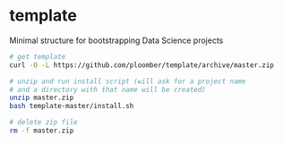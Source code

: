 # template


Minimal structure for bootstrapping Data Science projects


```bash
# get template
curl -O -L https://github.com/ploomber/template/archive/master.zip

# unzip and run install script (will ask for a project name
# and a directory with that name will be created)
unzip master.zip
bash template-master/install.sh

# delete zip file
rm -f master.zip
```